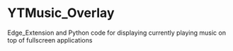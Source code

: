 # YTMusic_Overlay
Edge_Extension and Python code for displaying currently playing music on top of fullscreen applications
